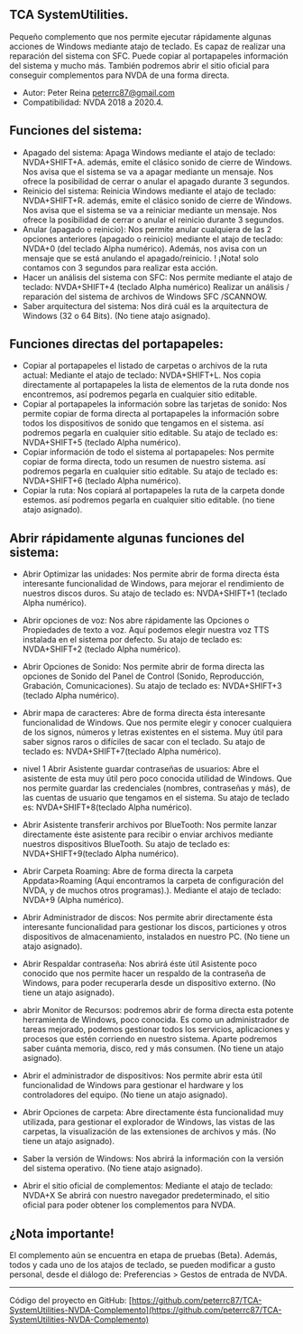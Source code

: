 ## TCA SystemUtilities.

Pequeño complemento que nos permite ejecutar rápidamente algunas acciones de Windows mediante atajo de teclado. 
Es capaz de realizar una reparación del sistema con SFC. Puede copiar al portapapeles información del sistema y mucho más. 
También podremos abrir el sitio oficial para conseguir complementos para NVDA de una forma directa.

* Autor: Peter Reina <peterrc87@gmail.com>
* Compatibilidad: NVDA 2018 a 2020.4.

## Funciones del sistema:

* Apagado del sistema: Apaga Windows mediante el atajo de teclado: NVDA+SHIFT+A.
 además, emite el clásico sonido de cierre de Windows. Nos avisa que el sistema se va a apagar mediante un mensaje.
 Nos ofrece la posibilidad de cerrar o anular el apagado durante 3 segundos.
* Reinicio del sistema: Reinicia Windows mediante el atajo de teclado: NVDA+SHIFT+R.
 además, emite el clásico sonido de cierre de Windows. Nos avisa que el sistema se va a reiniciar mediante un mensaje.
 Nos ofrece la posibilidad de cerrar o anular el reinicio durante 3 segundos.
* Anular (apagado o reinicio): Nos permite anular cualquiera de las 2 opciones anteriores (apagado o reinicio) mediante el atajo de teclado: NVDA+0 (del teclado Alpha numérico).
Además, nos avisa con un mensaje que se está anulando el apagado/reinicio.
 ! ¡Nota! solo contamos con 3 segundos para realizar esta acción.
* Hacer un análisis del sistema con SFC: Nos permite mediante el atajo de teclado: NVDA+SHIFT+4 (teclado Alpha numérico) 
Realizar un análisis / reparación del sistema de archivos de Windows SFC /SCANNOW.
* Saber arquitectura del sistema: Nos dirá cuál es la arquitectura de Windows (32 o 64 Bits). 
(No tiene atajo asignado).

## Funciones directas del portapapeles:

* Copiar al portapapeles el listado de carpetas o archivos de la ruta actual: Mediante el atajo de teclado: NVDA+SHIFT+L.
Nos copia directamente al portapapeles la lista de elementos de la ruta donde nos encontremos, así podremos pegarla en cualquier sitio editable.
* Copiar al portapapeles la información sobre las tarjetas de sonido: Nos permite copiar de forma directa al portapapeles la información sobre todos los dispositivos de sonido que tengamos en el sistema.
así podremos pegarla en cualquier sitio editable. Su atajo de teclado es: NVDA+SHIFT+5 (teclado Alpha numérico).
* Copiar información de todo el sistema al portapapeles: Nos permite copiar de forma directa, todo un resumen de nuestro sistema. 
así podremos pegarla en cualquier sitio editable. Su atajo de teclado es: NVDA+SHIFT+6 (teclado Alpha numérico).
* Copiar la ruta: Nos copiará al portapapeles la ruta de la carpeta donde estemos. 
 así podremos pegarla en cualquier sitio editable. 
(no tiene atajo asignado).

## Abrir rápidamente algunas funciones del sistema:
* Abrir Optimizar las unidades: Nos permite abrir de forma directa ésta interesante funcionalidad de Windows, para mejorar el rendimiento de nuestros discos duros. 
Su atajo de teclado es: NVDA+SHIFT+1 (teclado Alpha numérico).
* Abrir opciones de voz: Nos abre rápidamente las Opciones o Propiedades de texto a voz. Aquí podemos elegir nuestra voz TTS instalada en el sistema por defecto. 
Su atajo de teclado es: NVDA+SHIFT+2 (teclado Alpha numérico).
 * Abrir Opciones de Sonido: Nos permite abrir de forma directa las opciones de Sonido del Panel de Control (Sonido, Reproducción, Grabación, Comunicaciones). 
Su atajo de teclado es: NVDA+SHIFT+3 (teclado Alpha numérico).
* Abrir mapa de caracteres: Abre de forma directa ésta interesante funcionalidad de Windows. Que nos permite elegir y conocer cualquiera de los signos, números y letras existentes en el sistema. 
Muy útil para saber signos raros o difíciles de sacar con el teclado.
Su atajo de teclado es: NVDA+SHIFT+7(teclado Alpha numérico).
* nivel 1 Abrir Asistente guardar contraseñas de usuarios: Abre el asistente de esta muy útil pero poco conocida utilidad de Windows.
Que nos permite guardar las credenciales (nombres, contraseñas y más), de las cuentas de usuario que tengamos en el sistema. 
Su atajo de teclado es: NVDA+SHIFT+8(teclado Alpha numérico).
* Abrir Asistente transferir archivos por BlueTooth: Nos permite lanzar directamente éste asistente para recibir o enviar archivos mediante nuestros dispositivos BlueTooth. 
Su atajo de teclado es: NVDA+SHIFT+9(teclado Alpha numérico).
* Abrir Carpeta Roaming: Abre de forma directa la carpeta Appdata>Roaming (Aquí encontramos la carpeta de configuración del NVDA, y de muchos otros programas).).
Mediante el atajo de teclado: NVDA+9 (Alpha numérico).
* Abrir Administrador de discos: Nos permite abrir directamente ésta interesante funcionalidad para gestionar los discos, particiones y otros dispositivos de almacenamiento, instalados en nuestro PC.
(No tiene un atajo asignado).
* Abrir Respaldar contraseña: 
Nos abrirá éste útil Asistente poco conocido que nos permite hacer un respaldo de la contraseña de Windows, para poder recuperarla desde un dispositivo externo.
(No tiene un atajo asignado).
* abrir Monitor de Recursos: podremos abrir de forma directa esta potente herramienta de Windows, poco conocida. Es como un administrador de tareas mejorado, podemos gestionar todos los servicios, aplicaciones y procesos que estén corriendo en nuestro sistema.
Aparte podremos saber cuánta memoria, disco, red y más consumen.
(No tiene un atajo asignado).
* Abrir el administrador de dispositivos: Nos permite abrir esta útil funcionalidad de Windows para gestionar el hardware y los controladores del equipo.
(No tiene un atajo asignado).
* Abrir Opciones de carpeta: Abre directamente ésta funcionalidad muy utilizada, para gestionar el explorador de Windows, las vistas de las carpetas, la visualización de las extensiones de archivos y más. 
(No tiene un atajo asignado).
* Saber la versión de Windows: Nos abrirá la información con la versión del sistema operativo. 
(No tiene atajo asignado).

* Abrir el sitio oficial de complementos: Mediante el atajo de teclado: NVDA+X
Se abrirá con nuestro navegador predeterminado, el sitio oficial para poder obtener los complementos para NVDA.

## ¿Nota importante!

El complemento aún se encuentra en etapa de pruebas (Beta). 
Además, todos y cada uno de los atajos de teclado, se pueden modificar a gusto personal, desde el diálogo de: Preferencias > Gestos de entrada de NVDA. 

***

Código del proyecto en GitHub: 
[https://github.com/peterrc87/TCA-SystemUtilities-NVDA-Complemento](https://github.com/peterrc87/TCA-SystemUtilities-NVDA-Complemento)
